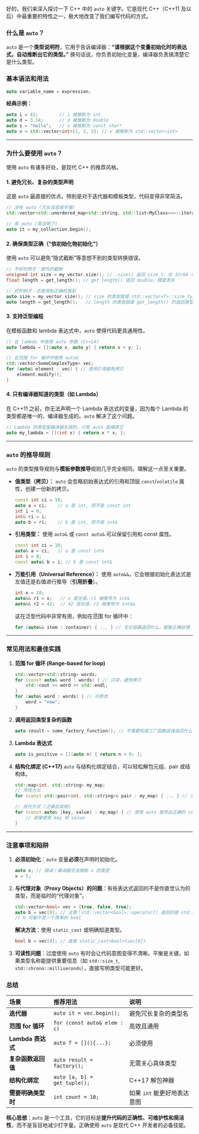 好的，我们来深入探讨一下 C++ 中的 `auto` 关键字。它是现代 C++（C++11 及以后）中最重要的特性之一，极大地改变了我们编写代码的方式。

### 什么是 `auto`？

`auto` 是一个**类型说明符**，它用于告诉编译器：**“请根据这个变量初始化时的表达式，自动推断出它的类型。”** 换句话说，你负责初始化变量，编译器负责搞清楚它是什么类型。

### 基本语法和用法

```cpp
auto variable_name = expression;
```

**经典示例：**
```cpp
auto i = 42;        // i 被推断为 int
auto d = 3.14;      // d 被推断为 double
auto s = "hello";   // s 被推断为 const char*
auto v = std::vector<int>{1, 2, 3}; // v 被推断为 std::vector<int>
```

---

### 为什么要使用 `auto`？

使用 `auto` 有诸多好处，是现代 C++ 的推荐风格。

#### 1. 避免冗长、复杂的类型声明
这是 `auto` 最直接的优点。特别是对于迭代器和模板类型，代码变得非常简洁。

```cpp
// 没有 auto (冗长且容易写错)
std::vector<std::unordered_map<std::string, std::list<MyClass>>>::iterator it = my_collection.begin();

// 有 auto (简洁明了)
auto it = my_collection.begin();
```

#### 2. 确保类型正确（“依初始化物初始化”）
使用 `auto` 可以避免“隐式截断”等意想不到的类型转换错误。

```cpp
// 不好的例子：意外的截断
unsigned int size = my_vector.size(); // .size() 返回 size_t，在 32/64 位系统上可能不同
float length = get_length(); // get_length() 返回 double，精度丢失

// 好的例子：总是得到正确的类型
auto size = my_vector.size(); // size 的类型就是 std::vector<T>::size_type
auto length = get_length();   // length 的类型就是 get_length() 的返回类型
```

#### 3. 支持泛型编程
在模板函数和 lambda 表达式中，`auto` 使得代码更具通用性。

```cpp
// 在 lambda 中使用 auto 参数 (C++14)
auto lambda = [](auto x, auto y) { return x + y; };

// 在范围 for 循环中使用 auto&
std::vector<SomeComplexType> vec;
for (auto& element : vec) { // 使用引用避免拷贝
    element.modify();
}
```

#### 4. 只有编译器知道的类型（如 Lambda）
在 C++11 之前，你无法声明一个 Lambda 表达式的变量，因为每个 Lambda 的类型都是唯一的、编译器生成的。`auto` 解决了这个问题。

```cpp
// Lambda 的类型是编译器生成的，只有 auto 能捕获它
auto my_lambda = [](int x) { return x * x; };
```

---

### `auto` 的推导规则

`auto` 的类型推导规则与**模板参数推导**规则几乎完全相同。理解这一点至关重要。

*   **值类型（拷贝）：** `auto` 会忽略初始表达式的引用和顶层 `const`/`volatile` 属性，创建一份新的拷贝。
    ```cpp
    const int ci = 10;
    auto a = ci;    // a 是 int, 而不是 const int
    int i = 0;
    int& ri = i;
    auto b = ri;    // b 是 int, 而不是 int&
    ```

*   **引用类型：** 使用 `auto&` 或 `const auto&` 可以保留引用和 const 属性。
    ```cpp
    const int ci = 10;
    auto& a = ci;   // a 是 const int&
    int i = 0;
    const auto& b = i; // b 是 const int&
    ```

*   **万能引用（Universal Reference）：** 使用 `auto&&`，它会根据初始化表达式是左值还是右值进行推导（**引用折叠**）。
    ```cpp
    int x = 10;
    auto&& r1 = x;   // x 是左值，r1 被推导为 int&
    auto&& r2 = 42;  // 42 是右值，r2 被推导为 int&&
    ```
    这在泛型代码中非常有用，例如在范围 for 循环中：
    ```cpp
    for (auto&& item : container) { ... } // 无论容器返回什么，都能正确处理
    ```

---

### 常见用法和最佳实践

1.  **范围 for 循环 (Range-based for loop)**
    ```cpp
    std::vector<std::string> words;
    for (const auto& word : words) { // 只读，避免拷贝
        std::cout << word << std::endl;
    }
    for (auto& word : words) { // 可修改
        word = "new";
    }
    ```

2.  **调用返回类型复杂的函数**
    ```cpp
    auto result = some_factory_function(); // 不需要知道工厂函数具体返回什么派生类
    ```

3.  **Lambda 表达式**
    ```cpp
    auto is_positive = [](auto n) { return n > 0; };
    ```

4.  **结构化绑定 (C++17)**
    `auto` 与结构化绑定结合，可以轻松解包元组、pair 或结构体。
    ```cpp
    std::map<int, std::string> my_map;
    // 传统方式
    for (const std::pair<int, std::string>& pair : my_map) { ... } // 注意：这里的类型其实是 std::pair<const int, std::string>，不匹配会导致拷贝

    // 现代方式 (正确且高效)
    for (const auto& [key, value] : my_map) { // 使用 auto 推导出正确的 const 和引用
        // 直接使用 key 和 value
    }
    ```

---

### 注意事项和陷阱

1.  **必须初始化**：`auto` 变量**必须**在声明时初始化。
    ```cpp
    auto x; // 错误！编译器无法推断 x 的类型
    x = 5;
    ```

2.  **与代理对象（Proxy Objects）的问题**：有些表达式返回的不是你直觉认为的类型，而是临时的“代理对象”。
    ```cpp
    std::vector<bool> vec = {true, false, true};
    auto b = vec[0]; // 注意！std::vector<bool>::operator[] 返回的是 std::vector<bool>::reference 代理对象，不是 bool&
    // b 可能不是一个简单的 bool
    ```
    **解决方法**：使用 `static_cast` 或明确知道类型。
    ```cpp
    bool b = vec[0]; // 或者 static_cast<bool>(vec[0])
    ```

3.  **可读性问题**：过度使用 `auto` 有时会让代码意图变得不清晰。平衡是关键。如果类型名称能提供重要信息（如 `std::size_t`, `std::chrono::milliseconds`），直接写明类型可能更好。

### 总结

| 场景 | 推荐用法 | 说明 |
| :--- | :--- | :--- |
| **迭代器** | `auto it = vec.begin();` | 避免冗长复杂的类型名 |
| **范围 for 循环** | `for (const auto& elem : c)` | 高效且通用 |
| **Lambda 表达式** | `auto f = [](){...};` | 必须使用 |
| **复杂函数返回值**| `auto result = factory();` | 无需关心具体类型 |
| **结构化绑定** | `auto [a, b] = get_tuple();` | C++17 解包神器 |
| **需要明确类型时**| `int count = 10;` | 如果 `int` 能更好地表达意图 |

**核心思想**：`auto` 是一个工具，它的目标是**提升代码的正确性、可维护性和简洁性**，而不是盲目地减少打字量。正确使用 `auto` 是现代 C++ 开发者的必备技能。